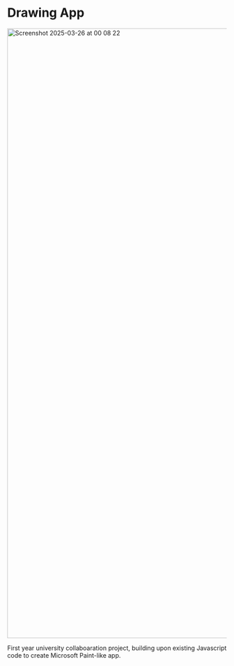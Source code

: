 # Drawing App

<img width="1402" alt="Screenshot 2025-03-26 at 00 08 22" src="https://github.com/user-attachments/assets/b36c4af7-5fd1-4b4a-a18a-3496367c0822" />


First year university collaboaration project, building upon existing Javascript code to create Microsoft Paint-like app.
